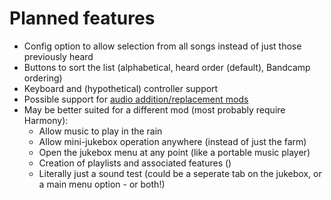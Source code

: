 # Planned features

* Config option to allow selection from all songs instead of just those previously heard
* Buttons to sort the list (alphabetical, heard order (default), Bandcamp ordering)
* Keyboard and (hypothetical) controller support
* Possible support for [audio addition/replacement mods](https://www.nexusmods.com/stardewvalley/mods/categories/12/)
* May be better suited for a different mod (most probably require Harmony):
  * Allow music to play in the rain
  * Allow mini-jukebox operation anywhere (instead of just the farm)
  * Open the jukebox menu at any point (like a portable music player)
  * Creation of playlists and associated features ()
  * Literally just a sound test (could be a seperate tab on the jukebox, or a main menu option - or both!)